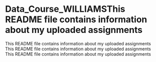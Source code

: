 # Data_Course_WILLIAMSThis README file contains information about my uploaded assignments
This README file contains information about my uploaded assignments
This README file contains information about my uploaded assignments
This README file contains information about my uploaded assignments

